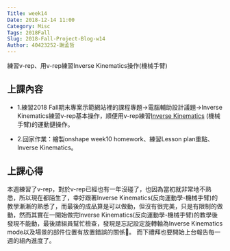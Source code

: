 ```yaml
---
Title: week14
Date: 2018-12-14 11:00
Category: Misc
Tags: 2018Fall
Slug: 2018-Fall-Project-Blog-w14
Author: 40423252-謝孟哲
---
```


練習v-rep、用v-rep練習Inverse Kinematics操作(機械手臂)

<!-- PELICAN_END_SUMMARY -->

上課內容
----
* 1.練習2018 Fall期末專案示範網站裡的課程專題→電腦輔助設計議題→Inverse Kinematics練習v-rep基本操作，順便用v-rep練習[Inverse Kinematics](http://www.coppeliarobotics.com/helpFiles/en/inverseKinematicsTutorial.htm) (機械手臂)的運動鏈操作。

* 2.回家作業：繪製onshape week10 homework、練習Lesson plan重點、Inverse Kinematics。

上課心得
----
本週練習了v-rep，對於v-rep已經也有一年沒碰了，也因為當初就非常地不熟悉，所以現在都陌生了，幸好跟著Inverse Kinematics(反向運動學-機械手臂)的教學漸漸的熟悉了，而最後的成品算是可以做動，但沒有很完美，只是有限制的做動，然而其實在一開始做完Inverse Kinematics(反向運動學-機械手臂)的教學後發現不能動，最後請組員幫忙檢查，發現是忘記設定旋轉軸為Inverse Kinematics mode以及場景的部件位置有放置錯誤的關係。
而下禮拜也要開始上台報告每一週的組內進度了。